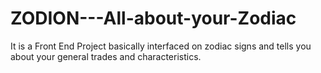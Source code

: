 # ZODION---All-about-your-Zodiac
It is a Front End Project basically interfaced on zodiac signs and tells you about your general trades and characteristics.
